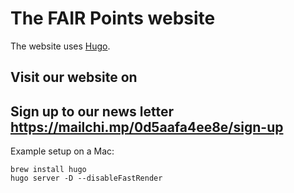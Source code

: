 # The FAIR Points website

The website uses [Hugo](https://gohugo.io/getting-started/installing/).
## Visit our website on
## Sign up to our news letter https://mailchi.mp/0d5aafa4ee8e/sign-up
Example setup on a Mac:
```
brew install hugo
hugo server -D --disableFastRender
```
